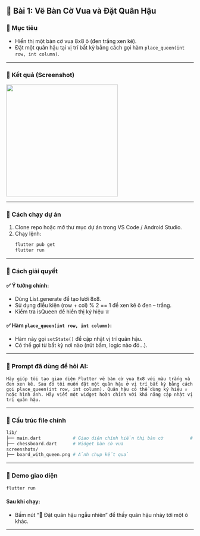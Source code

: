 
## 🧩 Bài 1: Vẽ Bàn Cờ Vua và Đặt Quân Hậu

### 🎯 Mục tiêu
- Hiển thị một bàn cờ vua 8x8 ô (đen trắng xen kẽ).
- Đặt một quân hậu tại vị trí bất kỳ bằng cách gọi hàm `place_queen(int row, int column)`.

---

### 📸 Kết quả (Screenshot)

<img src="screenshots/board_with_queen.png" width="300" />

---

### 🚀 Cách chạy dự án

1. Clone repo hoặc mở thư mục dự án trong VS Code / Android Studio.
2. Chạy lệnh:
   ```bash
   flutter pub get
   flutter run
   ```

---

### 🧠 Cách giải quyết

#### ✅ Ý tưởng chính:
- Dùng List.generate để tạo lưới 8x8.
- Sử dụng điều kiện (row + col) % 2 == 1 để xen kẽ ô đen – trắng.
- Kiểm tra isQueen để hiển thị ký hiệu ♕

#### ✅ Hàm `place_queen(int row, int column)`:
- Hàm này gọi `setState()` để cập nhật vị trí quân hậu.
- Có thể gọi từ bất kỳ nơi nào (nút bấm, logic nào đó...).

---

### 🤖 Prompt đã dùng để hỏi AI:

```
Hãy giúp tôi tạo giao diện Flutter vẽ bàn cờ vua 8x8 với màu trắng và đen xen kẽ. Sau đó tôi muốn đặt một quân hậu ở vị trí bất kỳ bằng cách gọi place_queen(int row, int column). Quân hậu có thể dùng ký hiệu ♕ hoặc hình ảnh. Hãy viết một widget hoàn chỉnh với khả năng cập nhật vị trí quân hậu.
```

---

### 📁 Cấu trúc file chính

```bash
lib/
├── main.dart            # Giao diện chính hiển thị bàn cờ          # (Tùy chọn) ảnh quân hậu
├── chessboard.dart      # Widget bàn cờ vua
screenshots/
├── board_with_queen.png # Ảnh chụp kết quả
```

---
### 🧪 Demo giao diện
```bash
flutter run
```
#### Sau khi chạy:

- Bấm nút “🎲 Đặt quân hậu ngẫu nhiên” để thấy quân hậu nhảy tới một ô khác.
---